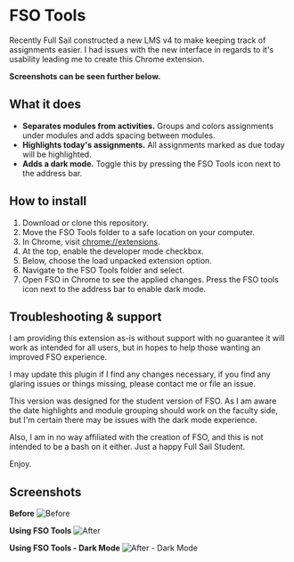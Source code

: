 # FSO Tools
Recently Full Sail constructed a new LMS v4 to make keeping track of assignments easier.
I had issues with the new interface in regards to it's usability leading me to create this Chrome extension.

**Screenshots can be seen further below.**

## What it does
+ **Separates modules from activities.** Groups and colors assignments under modules and adds spacing between modules.
+ **Highlights today's assignments.** All assignments marked as due today will be highlighted.
+ **Adds a dark mode.** Toggle this by pressing the FSO Tools icon next to the address bar.

## How to install
1. Download or clone this repository.
2. Move the FSO Tools folder to a safe location on your computer.
3. In Chrome, visit [chrome://extensions](chrome://extensions).
4. At the top, enable the developer mode checkbox.
5. Below, choose the load unpacked extension option.
6. Navigate to the FSO Tools folder and select.
7. Open FSO in Chrome to see the applied changes. Press the FSO tools icon next to the address bar to enable dark mode.

## Troubleshooting & support
I am providing this extension as-is without support with no guarantee it will work as intended for all users, but in hopes to help
those wanting an improved FSO experience.

I may update this plugin if I find any changes necessary, if you find any glaring issues or things missing, please contact me or file an issue.

This version was designed for the student version of FSO. As I am aware the date highlights and module grouping should work on the faculty side,
but I'm certain there may be issues with the dark mode experience.

Also, I am in no way affiliated with the creation of FSO, and this is not intended to be a bash on it either. Just a happy Full Sail Student.

Enjoy.

## Screenshots
**Before**
![Before](http://i.imgur.com/76cTk7D.png)

**Using FSO Tools**
![After](http://i.imgur.com/RdLp0U5.png)

**Using FSO Tools - Dark Mode**
![After - Dark Mode](http://i.imgur.com/FoUqIHH.png)
